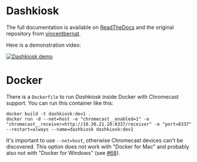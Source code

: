 # Dashkiosk

The full documentation is available on [ReadTheDocs][] and the original repository from [vincentbernat](https://github.com/vincentbernat/dashkiosk).

[ReadTheDocs]: https://dashkiosk.readthedocs.io

Here is a demonstration video:

[![Dashkiosk demo](https://img.youtube.com/vi/Vb4BvEzoYOU/0.jpg)](https://www.youtube.com/watch?v=Vb4BvEzoYOU "Dashkiosk demo")

# Docker

There is a `Dockerfile` to run *Dashkiosk* inside Docker with Chromecast support. You can
run this container like this:
	
	docker build -t dashkiosk:dev1 .
    docker run -d --net=host -e "chromecast__enabled=1" -e "chromecast__receiver=http://10.30.21.20:8337/receiver" -e "port=8337" --restart=always --name=dashkiosk dashkiosk:dev1

It's important to use `--net=host`, otherwise Chromecast devices can't be discovered. This option does not work with "Docker for Mac" and probably also not with "Docker for Windows" (see [#68](https://github.com/docker/for-mac/issues/68)). 
